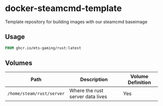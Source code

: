# docker-steamcmd-template
Template repository for building images with our steamcmd baseimage

## Usage

```Dockerfile
FROM ghcr.io/mts-gaming/rust:latest
```

## Volumes

| Path                                 | Description                                                                         | Volume Definition |
|--------------------------------------|-------------------------------------------------------------------------------------|-------------------|
| `/home/steam/rust/server`            | Where the rust server data lives                                                    | Yes               |
